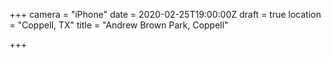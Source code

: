 +++
camera = "iPhone"
date = 2020-02-25T19:00:00Z
draft = true
location = "Coppell, TX"
title = "Andrew Brown Park, Coppell"

+++
